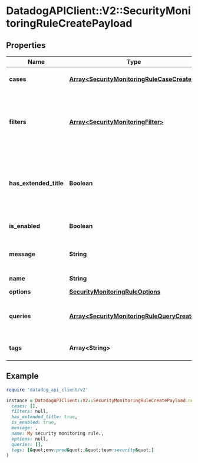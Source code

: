 # DatadogAPIClient::V2::SecurityMonitoringRuleCreatePayload

## Properties

| Name | Type | Description | Notes |
| ---- | ---- | ----------- | ----- |
| **cases** | [**Array&lt;SecurityMonitoringRuleCaseCreate&gt;**](SecurityMonitoringRuleCaseCreate.md) | Cases for generating signals. |  |
| **filters** | [**Array&lt;SecurityMonitoringFilter&gt;**](SecurityMonitoringFilter.md) | Additional queries to filter matched events before they are processed. | [optional] |
| **has_extended_title** | **Boolean** | Whether the notifications include the triggering group-by values in their title. | [optional] |
| **is_enabled** | **Boolean** | Whether the rule is enabled. |  |
| **message** | **String** | Message for generated signals. |  |
| **name** | **String** | The name of the rule. |  |
| **options** | [**SecurityMonitoringRuleOptions**](SecurityMonitoringRuleOptions.md) |  |  |
| **queries** | [**Array&lt;SecurityMonitoringRuleQueryCreate&gt;**](SecurityMonitoringRuleQueryCreate.md) | Queries for selecting logs which are part of the rule. |  |
| **tags** | **Array&lt;String&gt;** | Tags for generated signals. | [optional] |

## Example

```ruby
require 'datadog_api_client/v2'

instance = DatadogAPIClient::V2::SecurityMonitoringRuleCreatePayload.new(
  cases: [],
  filters: null,
  has_extended_title: true,
  is_enabled: true,
  message: ,
  name: My security monitoring rule.,
  options: null,
  queries: [],
  tags: [&quot;env:prod&quot;,&quot;team:security&quot;]
)
```

